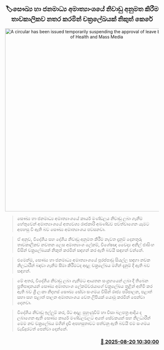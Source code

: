 <p align='center'><b><h2 align='center' title='A circular has been issued temporarily suspending the approval of leave by the Ministry of Health and Mass Media'>🏷සෞඛ්‍ය හා ජනමාධ්‍ය අමාත්‍යාංශයේ නිවාඩු අනුමත කිරීම තාවකාලිකව නතර කරමින් චක්‍රලේඛයක් නිකුත් කෙරේ</h2></b></p>
<p align='center'><img src='https://helakuru.sgp1.cdn.digitaloceanspaces.com/esana/images/lib/nurse-srilanka.jpg' width='600' alt='A circular has been issued temporarily suspending the approval of leave by the Ministry of Health and Mass Media'></p>

> සෞඛ්‍ය හා ජනමාධ්‍ය අමාත්‍යාංශයේ කාර්ය මණ්ඩලය නිවාඩු ලබා ගැනීම හේතුවෙන් අමාත්‍යාංශයේ අත්‍යවශ්‍ය රාජකාරි අඛණ්ඩව පවත්වාගෙන යෑමට අපහසු වී ඇති බව සෞඛ්‍ය අමාත්‍යාංශය පවසනවා.

> ඒ අනුව, විදේශීය සහ දේශීය නිවාඩු අනුමත කිරීම නැවත දැනුම් දෙනතුරු තාවකාලිකව නවතන ලෙස අමාත්‍යාංශ ලේකම්, විශේෂඥ වෛද්‍ය අනිල් ජාසිංහ විසින් චක්‍රලේඛයක් නිකුත් කරමින් සඳහන් කර ඇති බවයි සඳහන් වන්නේ.

> එමෙන්ම, සෞඛ්‍ය හා ජනමාධ්‍ය අමාත්‍යාංශයේ පුරප්පාඩු සියල්ල සඳහා නවක නිලධාරීන් බඳවා ගැනීම සීමා කිරීමටද අදාළ චක්‍රලේඛය මගින් දැනුම් දී ඇති බව සඳහන්.

> මේ අතර, විදේශීය නිවාඩු ලබා ගැනීමට ආයතන සංග්‍රහයෙන් ලබා දී තිබෙන ප්‍රතිපාදනයන් සෞඛ්‍ය අමාත්‍යාංශ ලේකම්වරයාගේ චක්‍රලේඛය තුළින් අහිමි කර ඇති බව ශ්‍රී ලංකා නිදහස් සෞඛ්‍ය සේවා සංගමය විසින් රාජ්‍ය පරිපාලන, පළාත් සභා සහ පළාත් පාලන අමාත්‍යාංශය වෙත ලිපියක් යොමු කරමින් පෙන්වා දෙනවා.

> විදේශීය නිවාඩු ඉල්ලුම් කර, ඊට අදාළ පුහුණුවීම් හා වීසා බලපත්‍ර ආදිය ද ලබාගෙන ඇති සෞඛ්‍ය කාර්ය මණ්ඩලවලට අයත් සේවකයන් සහ නිලධාරීන් මෙම නව චක්‍රලේඛය මගින් දැඩි අපහසුතාවට පත්වනු ඇති බවයි එම සංගමය වැඩිදුරටත් පෙන්වා දෙන්නේ.



<h3 align='right'><a href='https://www.helakuru.lk/esana/p/112854/'>📅 2025-08-20 10:30:00</a></h3>
